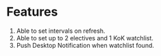 # Features
1. Able to set intervals on refresh.
2. Able to set up to 2 electives and 1 KoK watchlist.
3. Push Desktop Notification when watchlist found.
